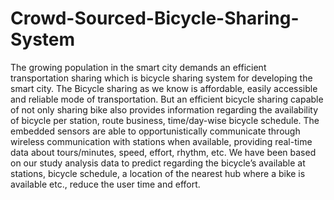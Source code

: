 # Crowd-Sourced-Bicycle-Sharing-System
The growing population in the smart city demands an efficient transportation sharing which is bicycle sharing system for developing the smart city. The Bicycle sharing as we know is affordable, easily accessible and reliable mode of transportation. But an efficient bicycle sharing capable of not only sharing bike also provides information regarding the availability of bicycle per station, route business, time/day-wise bicycle schedule. The embedded sensors are able to opportunistically communicate through wireless communication with stations when available, providing real-time data about tours/minutes, speed, effort, rhythm, etc. We have been based on our study analysis data to predict regarding the bicycle’s available at stations, bicycle schedule, a location of the nearest hub where a bike is available etc., reduce the user time and effort.
